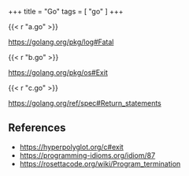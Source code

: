 +++
title = "Go"
tags = [ "go" ]
+++

{{< r "a.go" >}}

<https://golang.org/pkg/log#Fatal>

{{< r "b.go" >}}

<https://golang.org/pkg/os#Exit>

{{< r "c.go" >}}

<https://golang.org/ref/spec#Return_statements>

## References

- <https://hyperpolyglot.org/c#exit>
- <https://programming-idioms.org/idiom/87>
- <https://rosettacode.org/wiki/Program_termination>
